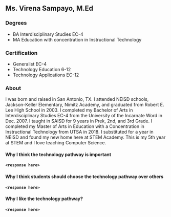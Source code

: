 ## Ms. Virena Sampayo, M.Ed

### Degrees

* BA Interdisciplinary Studies EC-4
* MA Education with concentration in Instructional Technology

### Certification

* Generalist EC-4
* Technology Education 6-12
* Technology Applications EC-12

### About

 I was born and raised in San Antonio, TX.  I attended NEISD schools, Jackson-Keller Elementary, Nimitz Academy, and graduated from Robert E. Lee High School in 2003.  I completed my Bachelor of Arts in Interdisciplinary Studies EC-4 from the University of the Incarnate Word in Dec. 2007. I taught in SAISD for 9 years in Prek, 2nd, and 3rd Grade.  I completed my Master of Arts in Education with a Concentration in Instructional Technology from UTSA in 2018. I substituted for a year in NEISD and found my new home here at STEM Academy.  This is my 5th year at STEM and I love teaching Computer Science.

#### Why I think the technology pathway is important

 __`<response here>`__

#### Why I think students should choose the technology pathway over others

 __`<response here>`__

#### Why I like the technology pathway?

 __`<response here>`__
